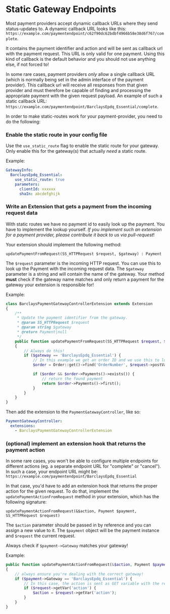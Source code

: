 # Static Gateway Endpoints

Most payment providers accept dynamic callback URLs where they send status-updates to. 
A dynamic callback URL looks like this: `https://example.com/paymentendpoint/c62f90dc62bdbf4966b58e38d6f767/complete`.

It contains the payment identifier and action and will be sent as callback url with the payment request. 
This URL is only valid for one payment. Using this kind of callback is the default behavior and you should not use anything else, if not forced to!

In some rare cases, payment providers *only* allow a single callback URL (which is normally being set in the admin interface of the payment provider).
This callback url will receive all responses from that given provider and must therefore be capable of finding and processing the appropriate payment with the given request payload.
An example of such a static callback URL: `https://example.com/paymentendpoint/BarclaysEpdq_Essential/complete`.

In order to make static-routes work for your payment-provider, you need to do the following:

### Enable the static route in your config file

Use the `use_static_route` flag to enable the static route for your gateway. Only enable this for the gateway(s) that actually *need* a static route.

Example:

```yaml
GatewayInfo:
  BarclaysEpdq_Essential:
    use_static_route: true
    parameters:
      clientId: xxxxxx
      shaIn: abcdefghijk
```

### Write an Extension that gets a payment from the incoming request data

With static routes we have no payment id to easily look up the payment. You have to implement the lookup yourself. 
*If you implement such an extension for a payment provider, please contribute it back to us via pull-request*!

Your extension should implement the following method:

`updatePaymentFromRequest(SS_HTTPRequest $request, $gateway) : Payment`

The `$request` parameter is the incoming HTTP request. You can use this to look up the Payment with the incoming request data.
The `$gateway` parameter is a string and will contain the name of the gateway. Your method **must** check if the gateway name matches and only return a payment for the gateway your extension is responsible for!

Example:

```php
class BarclaysPaymentGatewayControllerExtension extends Extension
{
    /**
     * Update the payment identifier from the gateway.
     * @param SS_HTTPRequest $request
     * @param string $gateway
     * @return Payment|null
     */
    public function updatePaymentFromRequest(SS_HTTPRequest $request, $gateway)
    {
        // Always do this!
        if ($gateway == 'BarclaysEpdq_Essential') {
            // In this example we get an order ID and we use this to look up our payment
            $order = Order::get()->find('OrderNumber', $request->postVars('orderID'));

            if ($order && $order->Payments()->exists()) {
                // return the found payment
                return $order->Payments()->first();
            }
        }
    }
}
```

Then add the extension to the `PaymentGatewayController`, like so:

```yaml
PaymentGatewayController:
  extensions:
    - BarclaysPaymentGatewayControllerExtension
```

### (optional) implement an extension hook that returns the payment action

In some rare cases, you won't be able to configure multiple endpoints for different actions (eg. a separate endpoint URL for "complete" or "cancel"). 
In such a case, your endpoint URL might be: `https://example.com/paymentendpoint/BarclaysEpdq_Essential`

In that case, you'd have to add an extension hook that returns the proper action for the given request.
To do that, implement the `updatePaymentActionFromRequest` method in your extension, which has the following signature:
 
`updatePaymentActionFromRequest(&$action, Payment $payment, SS_HTTPRequest $request)`

The `$action` parameter should be passed in by reference and you can assign a new value to it.
The `$payment` object will be the payment instance and `$request` the current request.

Always check if `$payment->Gateway` matches your gateway!

Example:

```php
public function updatePaymentActionFromRequest(&$action, Payment $payment, SS_HTTPRequest $request)
{
    // always ensure you're dealing with the correct gateway!
    if ($payment->Gateway == 'BarclaysEpdq_Essential') {
        // In this case, the action is sent as GET variable with the request
        if ($request->getVar('action') {
            $action = $request->getVar('action');
        }
    }
}
```
